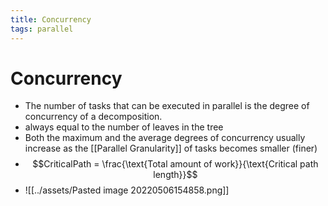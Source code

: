 ```yaml
---
title: Concurrency
tags: parallel 
---
```


# Concurrency
- The number of tasks that can be executed in parallel is the degree of concurrency of a decomposition.
- always equal to the number of leaves in the tree
- Both the maximum and the average degrees of concurrency usually increase as the [[Parallel Granularity]] of tasks becomes smaller (finer)
- $$CriticalPath = \frac{\text{Total amount of work}}{\text{Critical path length}}$$
- ![[../assets/Pasted image 20220506154858.png]]






















